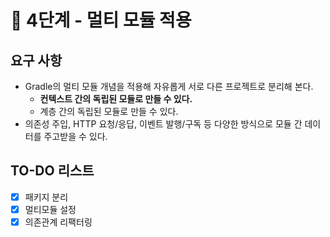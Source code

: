 # 🚀 4단계 - 멀티 모듈 적용

## 요구 사항

- Gradle의 멀티 모듈 개념을 적용해 자유롭게 서로 다른 프로젝트로 분리해 본다.
    - **컨텍스트 간의 독립된 모듈로 만들 수 있다.**
    - 계층 간의 독립된 모듈로 만들 수 있다.
- 의존성 주입, HTTP 요청/응답, 이벤트 발행/구독 등 다양한 방식으로 모듈 간 데이터를 주고받을 수 있다.

## TO-DO 리스트

- [X] 패키지 분리
- [X] 멀티모듈 설정
- [X] 의존관계 리팩터링
